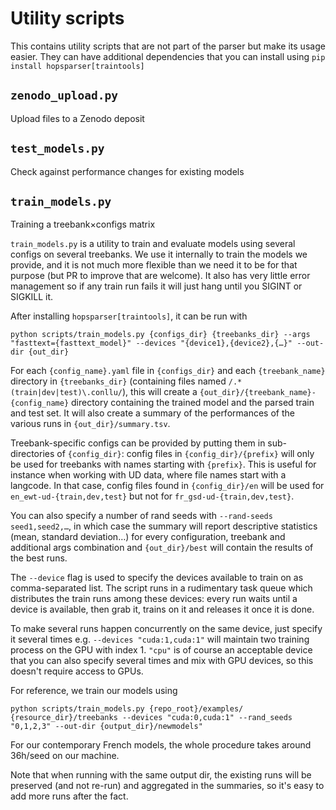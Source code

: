Utility scripts
===============

This contains utility scripts that are not part of the parser but make its usage easier. They can
have additional dependencies that you can install using `pip install hopsparser[traintools]`

## `zenodo_upload.py`

Upload files to a Zenodo deposit

## `test_models.py`

Check against performance changes for existing models

## `train_models.py`

Training a treebank×configs matrix

`train_models.py` is a utility to train and evaluate models using several configs on several
treebanks. We use it internally to train the models we provide, and it is not much more flexible
than we need it to be for that purpose (but PR to improve that are welcome). It also has very little
error management so if any train run fails it will just hang until you SIGINT or SIGKILL it.

After installing `hopsparser[traintools]`, it can be run with

```console
python scripts/train_models.py {configs_dir} {treebanks_dir} --args "fasttext={fasttext_model}" --devices "{device1},{device2},{…}" --out-dir {out_dir}
```

For each `{config_name}.yaml` file in `{configs_dir}` and each `{treebank_name}` directory in
`{treebanks_dir}` (containing files named `/.*(train|dev|test)\.conllu/`), this will create a
`{out_dir}/{treebank_name}-{config_name}` directory containing the trained model and the parsed
train and test set. It will also create a summary of the performances of the various runs in
`{out_dir}/summary.tsv`.

Treebank-specific configs can be provided by putting them in sub-directories of `{config_dir}`:
config files in `{config_dir}/{prefix}` will only be used for treebanks with names starting with
`{prefix}`. This is useful for instance when working with UD data, where file names start with a
langcode. In that case, config files found in `{config_dir}/en` will be used for
`en_ewt-ud-{train,dev,test}` but not for `fr_gsd-ud-{train,dev,test}`.

You can also specify a number of rand seeds with `--rand-seeds seed1,seed2,…`, in which case the
summary will report descriptive statistics (mean, standard deviation…) for every configuration,
treebank and additional args combination and `{out_dir}/best` will contain the results of the best
runs.

The `--device` flag is used to specify the devices available to train on as comma-separated list.
The script runs in a rudimentary task queue which distributes the train runs among these devices: every
run waits until a device is available, then grab it, trains on it and releases it once it is done.

To make several runs happen concurrently on the same device, just specify it several times e.g.
`--devices "cuda:1,cuda:1"` will maintain two training process on the GPU with index 1. `"cpu"` is
of course an acceptable device that you can also specify several times and mix with GPU devices, so
this doesn't require access to GPUs.

For reference, we train our models using

```console
python scripts/train_models.py {repo_root}/examples/ {resource_dir}/treebanks --devices "cuda:0,cuda:1" --rand_seeds "0,1,2,3" --out-dir {output_dir}/newmodels"
```

For our contemporary French models, the whole procedure takes around 36h/seed on our machine.

Note that when running with the same output dir, the existing runs will be preserved (and not
re-run) and aggregated in the summaries, so it's easy to add more runs after the fact.
